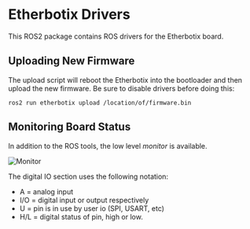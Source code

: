 # Etherbotix Drivers

This ROS2 package contains ROS drivers for the Etherbotix board.

## Uploading New Firmware

The upload script will reboot the Etherbotix into the bootloader and then
upload the new firmware. Be sure to disable drivers before doing this:

    ros2 run etherbotix upload /location/of/firmware.bin

## Monitoring Board Status

In addition to the ROS tools, the low level _monitor_ is available.

![Monitor](https://raw.githubusercontent.com/mikeferguson/etherbotix_python/master/docs/monitor.png)

The digital IO section uses the following notation:
 * A = analog input
 * I/O = digital input or output respectively
 * U = pin is in use by user io (SPI, USART, etc)
 * H/L = digital status of pin, high or low.
